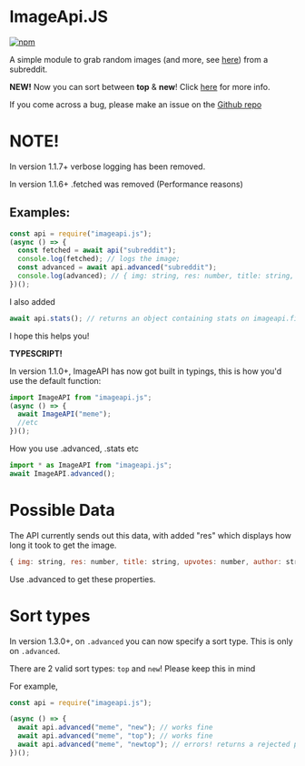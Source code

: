 # ImageApi.JS

[![npm](https://img.shields.io/npm/dt/imageapi.js.svg?style=for-the-badge)](https://npmjs.com/package/imageapi.js)

A simple module to grab random images (and more, see [here](#possible-data)) from a subreddit.

**NEW!** Now you can sort between **top** & **new**! Click [here](#sort-types) for more info.

If you come across a bug, please make an issue on the [Github repo](https://github.com/Milo123459/imageapi.js/issues/new)

# NOTE!

In version 1.1.7+ verbose logging has been removed.

In version 1.1.6+ .fetched was removed (Performance reasons)

## Examples:

```js
const api = require("imageapi.js");
(async () => {
  const fetched = await api("subreddit");
  console.log(fetched); // logs the image;
  const advanced = await api.advanced("subreddit");
  console.log(advanced); // { img: string, res: number, title: string, upvotes: number, author: string, upvoteRatio: number, comments: number, downvotes: number };
})();
```

I also added

```js
await api.stats(); // returns an object containing stats on imageapi.fionn.cc (async)
```

I hope this helps you!

**TYPESCRIPT!**

In version 1.1.0+, ImageAPI has now got built in typings, this is how you'd use the default function:

```ts
import ImageAPI from "imageapi.js";
(async () => {
  await ImageAPI("meme");
  //etc
})();
```

How you use .advanced, .stats etc

```ts
import * as ImageAPI from "imageapi.js";
await ImageAPI.advanced();
```

# Possible Data

The API currently sends out this data, with added "res" which displays how long it took to get the image.

```js
{ img: string, res: number, title: string, upvotes: number, author: string, upvoteRatio: number, comments: number, downvotes: number };
```

Use .advanced to get these properties.

# Sort types

In version 1.3.0+, on `.advanced` you can now specify a sort type. This is only on `.advanced`.

There are 2 valid sort types: `top` and `new`! Please keep this in mind

For example,

```js
const api = require("imageapi.js");

(async () => {
  await api.advanced("meme", "new"); // works fine
  await api.advanced("meme", "top"); // works fine
  await api.advanced("meme", "newtop"); // errors! returns a rejected promise
})();
```
